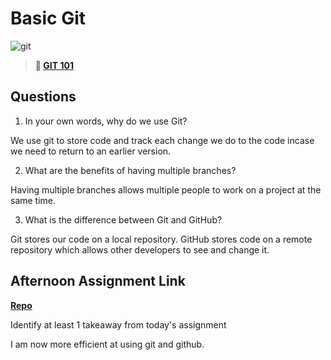 # Basic Git

![git](https://git-scm.com/images/branching-illustration@2x.png)

> **📖 [GIT 101](https://codeworksacademy.com/fs-student-guide/resources/wk1/01-GIT)**

## Questions

1. In your own words, why do we use Git?

We use git to store code and track each change we do to the code incase we need to return to an earlier version.

2. What are the benefits of having multiple branches?

Having multiple branches allows multiple people to work on a project at the same time.

3. What is the difference between Git and GitHub?

Git stores our code on a local repository. GitHub stores code on a remote repository which allows other developers to see and change it.

## Afternoon Assignment Link

**[Repo](https://github.com/uwilledw/fs-journal)**

Identify at least 1 takeaway from today's assignment

I am now more efficient at using git and github.